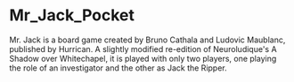 # Mr_Jack_Pocket
Mr. Jack is a board game created by Bruno Cathala and Ludovic Maublanc, published by Hurrican. A slightly modified re-edition of Neuroludique's A Shadow over Whitechapel, it is played with only two players, one playing the role of an investigator and the other as Jack the Ripper.
